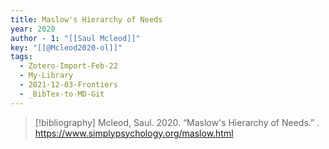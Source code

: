 ```yaml
---
title: Maslow's Hierarchy of Needs
year: 2020
author - 1: "[[Saul Mcleod]]"
key: "[[@Mcleod2020-ol]]"
tags:
  - Zotero-Import-Feb-22
  - My-Library
  - 2021-12-03-Frontiers
  - _BibTex-to-MD-Git
---
```


> [!bibliography]
> Mcleod, Saul. 2020. “Maslow's Hierarchy of Needs.” . https://www.simplypsychology.org/maslow.html